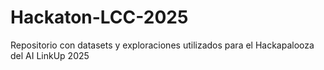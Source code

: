 # Hackaton-LCC-2025
Repositorio con datasets y exploraciones utilizados para el Hackapalooza del AI LinkUp 2025
